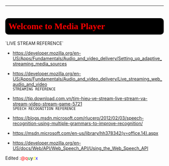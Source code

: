 ****
<h1 style="background:black;color:red;font-family:Consolas;padding:10px;border-radius:10px;">Welcome to Media Player</h1>  
`LIVE STREAM REFERENCE`  


- https://developer.mozilla.org/en-US/Apps/Fundamentals/Audio_and_video_delivery/Setting_up_adaptive_streaming_media_sources  


- https://developer.mozilla.org/en-US/Apps/Fundamentals/Audio_and_video_delivery/Live_streaming_web_audio_and_video  
`STREAMING REFERENCE`  


- https://tip.download.com.vn/tim-hieu-ve-stream-live-stream-va-stream-video-stream-game-5721  
`SPEECH RECOGNITION REFERENCE`  


- https://blogs.msdn.microsoft.com/rlucero/2012/02/03/speech-recognition-using-multiple-grammars-to-improve-recognition/  


- https://msdn.microsoft.com/en-us/library/hh378342(v=office.14).aspx  
- https://developer.mozilla.org/en-US/docs/Web/API/Web_Speech_API/Using_the_Web_Speech_API

<p>Edited :<font color="red">@</font><font color="red">q</font><font color="green">u</font><font color="black">y</font><font color="yellow">d</font><font color="blue">x</font></p>